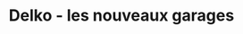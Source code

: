 ---
title: "Delko - les nouveaux garages"
url: /lunel/delko-les-nouveaux-garages/
shop: Autowerkstatt
---